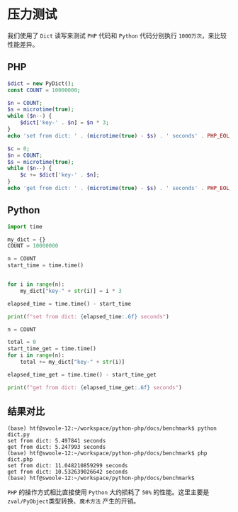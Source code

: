 
# 压力测试
我们使用了 `Dict` 读写来测试 `PHP` 代码和 `Python` 代码分别执行 `1000万次`，来比较性能差异。

## PHP

```php
$dict = new PyDict();
const COUNT = 10000000;

$n = COUNT;
$s = microtime(true);
while ($n--) {
    $dict['key-' . $n] = $n * 3;
}
echo 'set from dict: ' . (microtime(true) - $s) . ' seconds' . PHP_EOL;

$c = 0;
$n = COUNT;
$s = microtime(true);
while ($n--) {
    $c += $dict['key-' . $n];
}
echo 'get from dict: ' . (microtime(true) - $s) . ' seconds' . PHP_EOL;
```


## Python
```python
import time

my_dict = {}
COUNT = 10000000

n = COUNT
start_time = time.time()


for i in range(n):
    my_dict["key-" + str(i)] = i * 3

elapsed_time = time.time() - start_time

print(f"set from dict: {elapsed_time:.6f} seconds")

n = COUNT

total = 0
start_time_get = time.time()
for i in range(n):
    total += my_dict["key-" + str(i)]

elapsed_time_get = time.time() - start_time_get

print(f"get from dict: {elapsed_time_get:.6f} seconds")
```

## 结果对比

```shell
(base) htf@swoole-12:~/workspace/python-php/docs/benchmark$ python dict.py 
set from dict: 5.497841 seconds
get from dict: 5.247993 seconds
(base) htf@swoole-12:~/workspace/python-php/docs/benchmark$ php dict.php 
set from dict: 11.048210859299 seconds
get from dict: 10.532639026642 seconds
(base) htf@swoole-12:~/workspace/python-php/docs/benchmark$ 
```

`PHP` 的操作方式相比直接使用 `Python` 大约损耗了 `50%` 的性能。这里主要是`zval/PyObject`类型转换、`魔术方法` 产生的开销。

